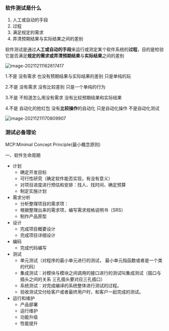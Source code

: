 ### **软件测试是什么**

1. 人工或自动的手段
2. 过程
3. 满足规定的需求
4. 弄清预期结果与实际结果之间的差别

软件测试是通过**人工或自动的手段**来运行或测定某个软件系统的**过程**，目的是检验它是否满足**规定的需求或弄清预期结果**与**实际结果**之间的差别

![image-20211211162817417](C:\Users\HP\AppData\Roaming\Typora\typora-user-images\image-20211211162817417.png)

1.不是 没有需求 也没有预期结果与实际结果的差别  只是单纯的玩

2.不是 没有需求 没有比较差别 只是一个单纯的行为

3.不是 不知道怎么用没有需求 没有比较预期结果和实际结果

4.不是  自动化的抢红包 没有**比较操作**的自动化 只是自动化操作 不是自动化测试 

![image-20211211170809907](C:\Users\HP\AppData\Roaming\Typora\typora-user-images\image-20211211170809907.png)

### 测试必备理论

MCP:Minimal Concept Principle(最小概念原则)

一、软件生命周期

- 计划
  - 确定开发目标
  - 可行性研究（确定软件能否实现，有没有意义）
  - 对项目进度进行预估和安排：找人、找时间、确定预算
  - 制定实施计划
- 需求分析
  - 分析整理项目的需求项：
  - 根据整理出来的需求项，编写需求规格说明书（SRS）
  - 制作产品原型
- 设计
  - 完成项目概要设计
  - 完成项目详细设计
- 编码
  - 完成代码编写
- 测试
  - 单元测试（对程序的最小单元进行的测试， 最小单元指函数或者是一个类的代码）
  - 集成测试：对模块与模块之间调用的接口进行的测试叫集成测试（插口与插头之间的关系 三孔插头要对应三孔插口）
  - 系统测试：对完成编译的系统整体进行测试的过程。
  - 验收测试交付给客户或者最终用户时，和客户一起完成的测试。
- 运行和维护
  - 产品部署
  - 运行维护
  - 功能升级
  - 性能提升